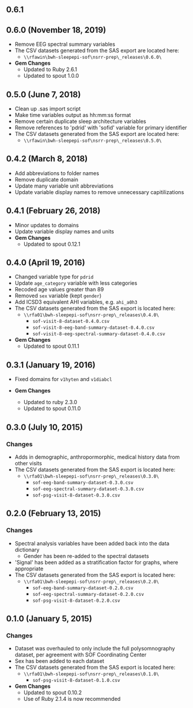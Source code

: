 ## 0.6.1

## 0.6.0 (November 18, 2019)

- Remove EEG spectral summary variables
- The CSV datasets generated from the SAS export are located here:
  - `\\rfawin\bwh-sleepepi-sof\nsrr-prep\_releases\0.6.0\`
- **Gem Changes**
  - Updated to Ruby 2.6.1
  - Updated to spout 1.0.0

## 0.5.0 (June 7, 2018)

- Clean up .sas import script
- Make time variables output as hh:mm:ss format
- Remove certain duplicate sleep architecture variables
- Remove references to 'pdrid' with 'sofid' variable for primary identifier
- The CSV datasets generated from the SAS export are located here:
  - `\\rfawin\bwh-sleepepi-sof\nsrr-prep\_releases\0.5.0\`

## 0.4.2 (March 8, 2018)

- Add abbreviations to folder names
- Remove duplicate domain
- Update many variable unit abbreviations
- Update variable display names to remove unnecessary capitilizations

## 0.4.1 (February 26, 2018)

- Minor updates to domains
- Update variable display names and units
- **Gem Changes**
  - Updated to spout 0.12.1

## 0.4.0 (April 19, 2016)

- Changed variable type for `pdrid`
- Update `age_category` variable with less categories
- Recoded age values greater than 89
- Removed `sex` variable (kept `gender`)
- Add ICSD3 equivalent AHI variables, e.g. `ahi_a0h3`
- The CSV datasets generated from the SAS export is located here:
  - `\\rfa01\bwh-sleepepi-sof\nsrr-prep\_releases\0.4.0\`
    - `sof-visit-8-dataset-0.4.0.csv`
    - `sof-visit-8-eeg-band-summary-dataset-0.4.0.csv`
    - `sof-visit-8-eeg-spectral-summary-dataset-0.4.0.csv`
- **Gem Changes**
  - Updated to spout 0.11.1

## 0.3.1 (January 19, 2016)

- Fixed domains for `v1hyten` and `v1diabcl`

- **Gem Changes**
  - Updated to ruby 2.3.0
  - Updated to spout 0.11.0

## 0.3.0 (July 10, 2015)

### Changes
- Adds in demographic, anthropormorphic, medical history data from other visits
- The CSV datasets generated from the SAS export is located here:
  - `\\rfa01\bwh-sleepepi-sof\nsrr-prep\_releases\0.3.0\`
    - `sof-eeg-band-summary-dataset-0.3.0.csv`
    - `sof-eeg-spectral-summary-dataset-0.3.0.csv`
    - `sof-psg-visit-8-dataset-0.3.0.csv`

## 0.2.0 (February 13, 2015)

### Changes
- Spectral analysis variables have been added back into the data dictionary
  - Gender has been re-added to the spectral datasets
- 'Signal' has been added as a stratification factor for graphs, where appropriate
- The CSV datasets generated from the SAS export is located here:
  - `\\rfa01\bwh-sleepepi-sof\nsrr-prep\_releases\0.2.0\`
    - `sof-eeg-band-summary-dataset-0.2.0.csv`
    - `sof-eeg-spectral-summary-dataset-0.2.0.csv`
    - `sof-psg-visit-8-dataset-0.2.0.csv`

## 0.1.0 (January 5, 2015)

### Changes
- Dataset was overhauled to only include the full polysomnography dataset, per agreement with SOF Coordinating Center
- Sex has been added to each dataset
- The CSV datasets generated from the SAS export is located here:
  - `\\rfa01\bwh-sleepepi-sof\nsrr-prep\_releases\0.1.0\`
    - `sof-psg-visit-8-dataset-0.1.0.csv`
- **Gem Changes**
  - Updated to spout 0.10.2
  - Use of Ruby 2.1.4 is now recommended
